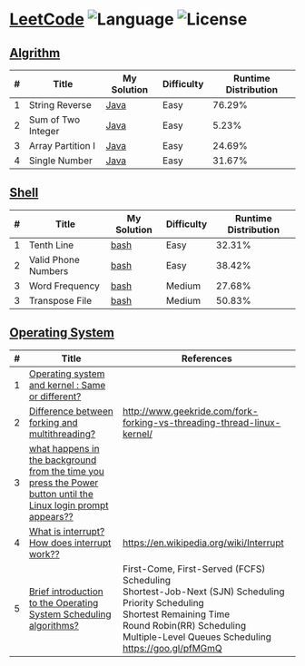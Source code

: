 # [LeetCode](https://leetcode.com/problemset/algorithms/) ![Language](https://img.shields.io/badge/language-Java%20%2F%20bash-brightgreen.svg) ![License](https://img.shields.io/github/license/mashape/apistatus.svg)

## [Algrithm](https://leetcode.com/problemset/algorithms/)
| # | Title | My Solution | Difficulty | Runtime Distribution |
|---| ----- | -------- | ---------- |----------------- |
|1|String Reverse | [Java](https://leetcode.com/submissions/detail/116986186/)|Easy|76.29%|
|2|Sum of Two Integer | [Java](https://leetcode.com/submissions/detail/117158962/)|Easy|5.23%|
|3|Array Partition I | [Java](https://leetcode.com/submissions/detail/117166202/)|Easy|24.69%|
|4|Single Number| [Java](https://leetcode.com/submissions/detail/117170172/)|Easy|31.67%|


## [Shell](https://leetcode.com/problemset/shell/)
| # | Title | My Solution | Difficulty | Runtime Distribution |
|---| ----- | -------- | ---------- |----------------- |
|1| Tenth Line| [bash](https://leetcode.com/submissions/detail/117170787/)|Easy|32.31%|
|2| Valid Phone Numbers | [bash](https://leetcode.com/submissions/detail/117174270/)|Easy|38.42%|
|3| Word Frequency | [bash](https://leetcode.com/submissions/detail/117502389/)|Medium|27.68%|
|3| Transpose File | [bash](https://leetcode.com/submissions/detail/117507969/)|Medium|50.83%|

## [Operating System](https://leetcode.com/problemset/operating-system/)
| # | Title | References |
|---| ----- | ---------- |
|1| [Operating system and kernel : Same or different?](https://discuss.leetcode.com/topic/91379/operating-system-and-kernel-same-or-different)| |
|2| [Difference between forking and multithreading?](https://discuss.leetcode.com/topic/90888/difference-between-forking-and-multithreading)| http://www.geekride.com/fork-forking-vs-threading-thread-linux-kernel/ |
|3| [what happens in the background from the time you press the Power button until the Linux login prompt appears??](https://discuss.leetcode.com/topic/92910/what-happens-in-the-background-from-the-time-you-press-the-power-button-until-the-linux-login-prompt-appears)|  |
|4| [What is interrupt? How does interrupt work??](https://discuss.leetcode.com/topic/91895/what-is-interrupt-how-does-interrupt-work)|  https://en.wikipedia.org/wiki/Interrupt|
|5| [Brief introduction to the Operating System Scheduling algorithms?](https://discuss.leetcode.com/topic/90876/brief-introduction-to-the-operating-system-scheduling-algorithms/)| First-Come, First-Served (FCFS) Scheduling <br/> Shortest-Job-Next (SJN) Scheduling<br/>Priority Scheduling<br/>Shortest Remaining Time<br/>Round Robin(RR) Scheduling<br/>Multiple-Level Queues Scheduling<br/>https://goo.gl/pfMGmQ |
